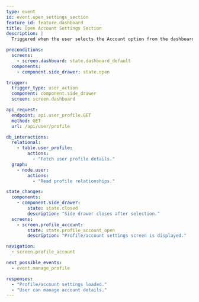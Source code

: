 ```yaml
---
type: event
id: event.open_settings_section
feature_id: feature.dashboard
title: Open Account Settings Section
description: |
  Triggered when the user selects the Account option from the dashboard side drawer. Navigates to the account settings screen for managing profile and account details.

preconditions:
  screens:
    - screen.dashboard: state.dashboard_default
  components:
    - component.side_drawer: state.open

trigger:
  trigger_type: user_action
  component: component.side_drawer
  screen: screen.dashboard

api_request:
  endpoint: api.user_profile.GET
  method: GET
  url: /api/user/profile

db_interactions:
  relational:
    - table.user_profile:
        actions:
          - "Fetch user profile details."
  graph:
    - node.user:
        actions:
          - "Read profile relationships."

state_changes:
  components:
    - component.side_drawer:
        state: state.closed
        description: "Side drawer closes after selection."
  screens:
    - screen.profile_account:
        state: state.profile_account_open
        description: "Profile/account settings screen is displayed."

navigation:
  - screen.profile_account

next_possible_events:
  - event.manage_profile

responses:
  - "Profile/account settings loaded."
  - "User can manage account details."
---
```

